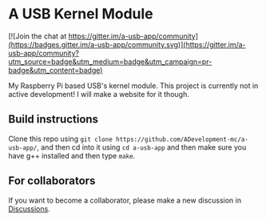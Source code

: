 # A USB Kernel Module

[![Join the chat at https://gitter.im/a-usb-app/community](https://badges.gitter.im/a-usb-app/community.svg)](https://gitter.im/a-usb-app/community?utm_source=badge&utm_medium=badge&utm_campaign=pr-badge&utm_content=badge)

My Raspberry Pi based USB's kernel module.
This project is currently not in active development! I will make a website for it though.

## Build instructions

Clone this repo using `git clone https://github.com/ADevelopment-mc/a-usb-app/`, and then cd into it using `cd a-usb-app` and then make sure you have g++ installed and then type `make`.

## For collaborators
If you want to become a collaborator, please make a new discussion in [Discussions](https://github.com/ADevelopment-mc/a-usb-app/discussions).
